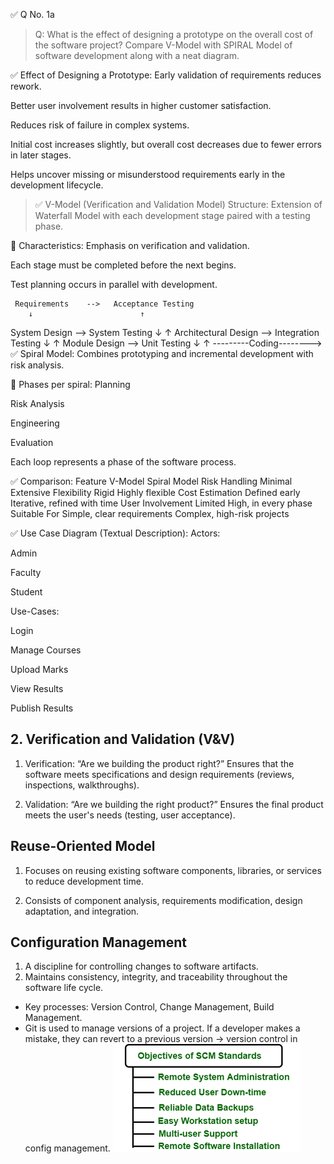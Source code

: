 ✅ Q No. 1a
> Q: What is the effect of designing a prototype on the overall cost of the software project? Compare V-Model with SPIRAL Model of software development along with a neat diagram.

✅ Effect of Designing a Prototype:
Early validation of requirements reduces rework.

Better user involvement results in higher customer satisfaction.

Reduces risk of failure in complex systems.

Initial cost increases slightly, but overall cost decreases due to fewer errors in later stages.

Helps uncover missing or misunderstood requirements early in the development lifecycle.

> ✅ V-Model (Verification and Validation Model)
Structure: Extension of Waterfall Model with each development stage paired with a testing phase.

📌 Characteristics:
Emphasis on verification and validation.

Each stage must be completed before the next begins.

Test planning occurs in parallel with development.

     Requirements    -->   Acceptance Testing
        ↓                        ↑
   System Design      -->   System Testing
        ↓                        ↑
 Architectural Design --> Integration Testing
        ↓                        ↑
   Module Design       -->   Unit Testing
        ↓                        ↑
          ---------Coding--------> 
✅ Spiral Model:
Combines prototyping and incremental development with risk analysis.

📌 Phases per spiral:
Planning

Risk Analysis

Engineering

Evaluation

Each loop represents a phase of the software process.

✅ Comparison:
Feature	                         V-Model	                                     Spiral Model
Risk Handling               	Minimal	                                       Extensive
Flexibility         	        Rigid	Highly                                   flexible
Cost Estimation             	Defined early	                               Iterative, refined with time
User Involvement            	Limited	                                      High, in every phase
Suitable For                	Simple, clear requirements	                   Complex, high-risk projects


>
✅ Use Case Diagram (Textual Description):
Actors:

Admin

Faculty

Student

Use-Cases:

Login

Manage Courses

Upload Marks

View Results

Publish Results


## 2. Verification and Validation (V&V)
1. Verification:
“Are we building the product right?”
Ensures that the software meets specifications and design requirements (reviews, inspections, walkthroughs).

2. Validation:
“Are we building the right product?”
Ensures the final product meets the user's needs (testing, user acceptance).

## Reuse-Oriented Model
1. Focuses on reusing existing software components, libraries, or services to reduce development time.

2. Consists of component analysis, requirements modification, design adaptation, and integration.

## Configuration Management

1. A discipline for controlling changes to software artifacts.
2. Maintains consistency, integrity, and traceability throughout the software life cycle.
- Key processes: Version Control, Change Management, Build Management.
- Git is used to manage versions of a project. If a developer makes a mistake, they can revert to a previous version → version control in config management.
![](image.png)


